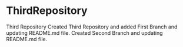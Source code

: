 # ThirdRepository
Third Repository
Created Third Repository and added First Branch and updating README.md file.
Created Second Branch and updating README.md file.

